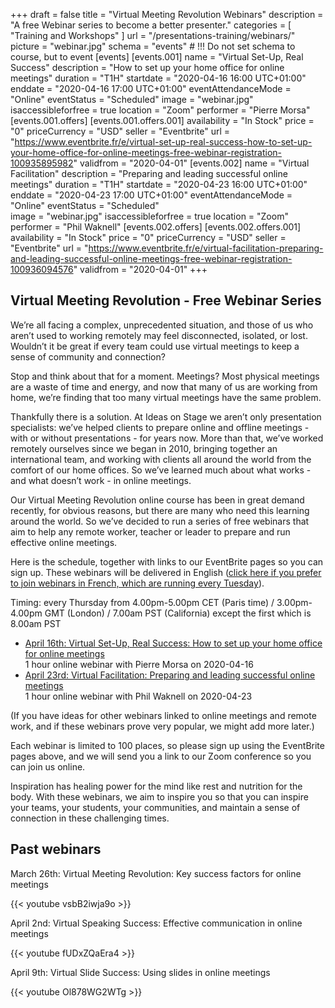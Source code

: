 +++
draft 			= false
title 			= "Virtual Meeting Revolution Webinars"
description		= "A free Webinar series to become a better presenter."
categories		= [ "Training and Workshops" ]
url	 			= "/presentations-training/webinars/"
picture			= "webinar.jpg"
schema			= "events" # !!! Do not set schema to course, but to event
[events]
	[events.001]
		name		= "Virtual Set-Up, Real Success"
		description	= "How to set up your home office for online meetings"
		duration	= "T1H"
		startdate	= "2020-04-16 16:00 UTC+01:00"
		enddate		= "2020-04-16 17:00 UTC+01:00"
		eventAttendanceMode = "Online"
		eventStatus	= "Scheduled"
		image		= "webinar.jpg"
		isaccessibleforfree = true
		location		= "Zoom"
		performer	= "Pierre Morsa"
		[events.001.offers]
			[events.001.offers.001]
				availability = "In Stock"
				price = "0"
				priceCurrency = "USD"
				seller = "Eventbrite"
				url = "https://www.eventbrite.fr/e/virtual-set-up-real-success-how-to-set-up-your-home-office-for-online-meetings-free-webinar-registration-100935895982"
				validfrom = "2020-04-01"
	[events.002]
		name		= "Virtual Facilitation"
		description	= "Preparing and leading successful online meetings"
		duration	= "T1H"
		startdate	= "2020-04-23 16:00 UTC+01:00"
		enddate		= "2020-04-23 17:00 UTC+01:00"
		eventAttendanceMode = "Online"
		eventStatus	= "Scheduled"		
		image		= "webinar.jpg"
		isaccessibleforfree = true
		location		= "Zoom"
		performer	= "Phil Waknell"
		[events.002.offers]
			[events.002.offers.001]
				availability = "In Stock"
				price = "0"
				priceCurrency = "USD"
				seller = "Eventbrite"
				url = "https://www.eventbrite.fr/e/virtual-facilitation-preparing-and-leading-successful-online-meetings-free-webinar-registration-100936094576"
				validfrom = "2020-04-01"
+++

## Virtual Meeting Revolution - Free Webinar Series

We’re all facing a complex, unprecedented situation, and those of us who aren’t used to working remotely may feel disconnected, isolated, or lost. Wouldn’t it be great if every team could use virtual meetings to keep a sense of community and connection?

Stop and think about that for a moment. Meetings? Most physical meetings are a waste of time and energy, and now that many of us are working from home, we’re finding that too many virtual meetings have the same problem.

Thankfully there is a solution. At Ideas on Stage we aren’t only presentation specialists: we’ve helped clients to prepare online and offline meetings - with or without presentations - for years now. More than that, we’ve worked remotely ourselves since we began in 2010, bringing together an international team, and working with clients all around the world from the comfort of our home offices. So we’ve learned much about what works - and what doesn’t work - in online meetings. 

Our Virtual Meeting Revolution online course has been in great demand recently, for obvious reasons, but there are many who need this learning around the world. So we’ve decided to run a series of free webinars that aim to help any remote worker, teacher or leader to prepare and run effective online meetings.

Here is the schedule, together with links to our EventBrite pages so you can sign up. These webinars will be delivered in English ([click here if you prefer to join webinars in French, which are running every Tuesday](https://www.ideasonstage.fr/formation-presentations/webinaires/)).

Timing: every Thursday from 4.00pm-5.00pm CET (Paris time) / 3.00pm-4.00pm GMT (London) / 7.00am PST (California) except the first which is 8.00am PST

<ul>
<li><a href="https://www.eventbrite.fr/e/virtual-set-up-real-success-how-to-set-up-your-home-office-for-online-meetings-free-webinar-registration-100935895982">April 16th: Virtual Set-Up, Real Success: How to set up your home office for online meetings</a><br/>1 hour online webinar with Pierre Morsa on 2020-04-16</li>
<li><a href="https://www.eventbrite.fr/e/virtual-facilitation-preparing-and-leading-successful-online-meetings-free-webinar-registration-100936094576">April 23rd: Virtual Facilitation: Preparing and leading successful online meetings</a><br/>1 hour online webinar with Phil Waknell on 2020-04-23</li>
</ul>

(If you have ideas for other webinars linked to online meetings and remote work, and if these webinars prove very popular, we might add more later.) 

Each webinar is limited to 100 places, so please sign up using the EventBrite pages above, and we will send you a link to our Zoom conference so you can join us online.

Inspiration has healing power for the mind like rest and nutrition for the body. With these webinars, we aim to inspire you so that you can inspire your teams, your students, your communities, and maintain a sense of connection in these challenging times.

## Past webinars

March 26th: Virtual Meeting Revolution: Key success factors for online meetings

{{< youtube vsbB2iwja9o >}}

April 2nd: Virtual Speaking Success: Effective communication in online meetings

{{< youtube fUDxZQaEra4 >}}

April 9th: Virtual Slide Success: Using slides in online meetings

{{< youtube Ol878WG2WTg >}}
